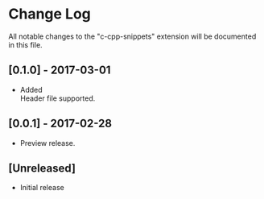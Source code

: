# Change Log

All notable changes to the "c-cpp-snippets" extension will be documented in this file.

## [0.1.0] - 2017-03-01
- Added  
    Header file supported.


## [0.0.1] - 2017-02-28  
- Preview release.
    
## [Unreleased]  
- Initial release